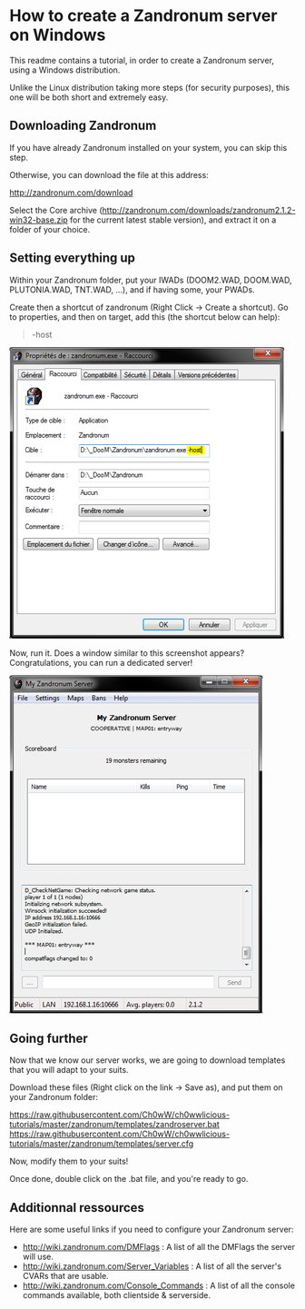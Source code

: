 # How to create a Zandronum server on Windows

This readme contains a tutorial, in order to create a Zandronum server, using a Windows distribution.

Unlike the Linux distribution taking more steps (for security purposes), this one will be both short and extremely easy.

## Downloading Zandronum

If you have already Zandronum installed on your system, you can skip this step.

Otherwise, you can download the file at this address:

http://zandronum.com/download

Select the Core archive (http://zandronum.com/downloads/zandronum2.1.2-win32-base.zip for the current latest stable version), and extract it on a folder of your choice.

## Setting everything up

Within your Zandronum folder, put your IWADs (DOOM2.WAD, DOOM.WAD, PLUTONIA.WAD, TNT.WAD, ...), and if having some, your PWADs.

Create then a shortcut of zandronum (Right Click -> Create a shortcut). Go to properties, and then on target, add this (the shortcut below can help):

> -host

![win_properties](https://raw.githubusercontent.com/Ch0wW/ch0wwlicious-tutorials/master/zandronum/images/win_properties.PNG)

Now, run it. Does a window similar to this screenshot appears? Congratulations, you can run a dedicated server!

![win_success](https://raw.githubusercontent.com/Ch0wW/ch0wwlicious-tutorials/master/zandronum/images/win_success.PNG)

## Going further

Now that we know our server works, we are going to download templates that you will adapt to your suits.

Download these files (Right click on the link -> Save as), and put them on your Zandronum folder:

https://raw.githubusercontent.com/Ch0wW/ch0wwlicious-tutorials/master/zandronum/templates/zandroserver.bat
https://raw.githubusercontent.com/Ch0wW/ch0wwlicious-tutorials/master/zandronum/templates/server.cfg

Now, modify them to your suits!

Once done, double click on the .bat file, and you're ready to go.

## Additionnal ressources

Here are some useful links if you need to configure your Zandronum server:
- http://wiki.zandronum.com/DMFlags : A list of all the DMFlags the server will use.
- http://wiki.zandronum.com/Server_Variables : A list of all the server's CVARs that are usable.
- http://wiki.zandronum.com/Console_Commands : A list of all the console commands available, both clientside & serverside.
